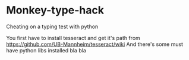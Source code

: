 # Monkey-type-hack
Cheating on a typing test with python



You first have to install tesseract and get it's path from https://github.com/UB-Mannheim/tesseract/wiki
And there's some must have python libs installed bla bla
